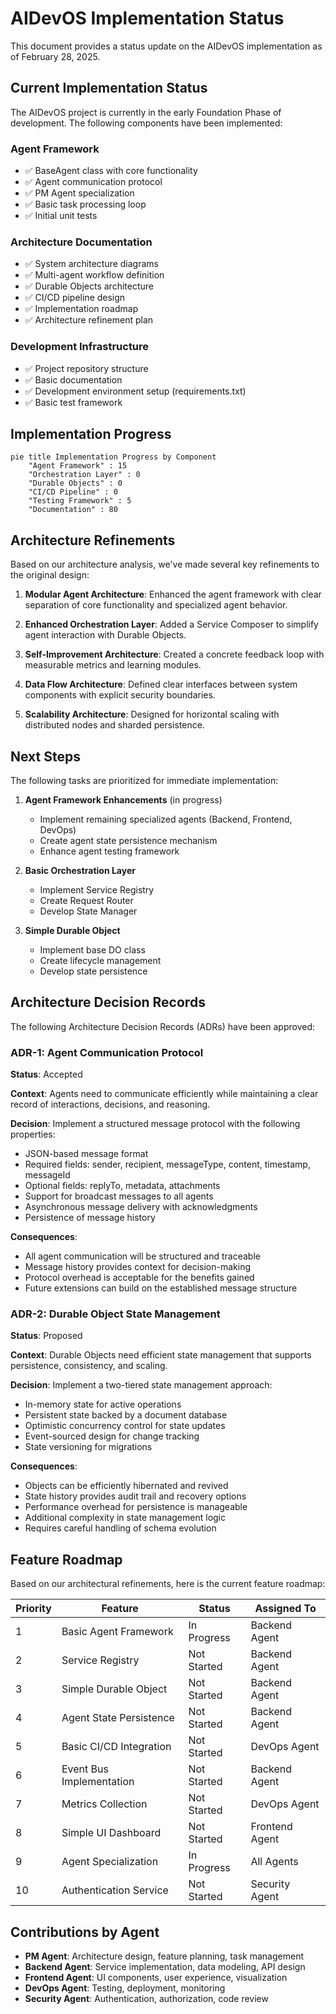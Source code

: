 # AIDevOS Implementation Status

This document provides a status update on the AIDevOS implementation as of February 28, 2025.

## Current Implementation Status

The AIDevOS project is currently in the early Foundation Phase of development. The following components have been implemented:

### Agent Framework
- ✅ BaseAgent class with core functionality
- ✅ Agent communication protocol
- ✅ PM Agent specialization
- ✅ Basic task processing loop
- ✅ Initial unit tests

### Architecture Documentation
- ✅ System architecture diagrams
- ✅ Multi-agent workflow definition
- ✅ Durable Objects architecture
- ✅ CI/CD pipeline design
- ✅ Implementation roadmap
- ✅ Architecture refinement plan

### Development Infrastructure
- ✅ Project repository structure
- ✅ Basic documentation
- ✅ Development environment setup (requirements.txt)
- ✅ Basic test framework

## Implementation Progress

```mermaid
pie title Implementation Progress by Component
    "Agent Framework" : 15
    "Orchestration Layer" : 0
    "Durable Objects" : 0
    "CI/CD Pipeline" : 0
    "Testing Framework" : 5
    "Documentation" : 80
```

## Architecture Refinements

Based on our architecture analysis, we've made several key refinements to the original design:

1. **Modular Agent Architecture**: Enhanced the agent framework with clear separation of core functionality and specialized agent behavior.

2. **Enhanced Orchestration Layer**: Added a Service Composer to simplify agent interaction with Durable Objects.

3. **Self-Improvement Architecture**: Created a concrete feedback loop with measurable metrics and learning modules.

4. **Data Flow Architecture**: Defined clear interfaces between system components with explicit security boundaries.

5. **Scalability Architecture**: Designed for horizontal scaling with distributed nodes and sharded persistence.

## Next Steps

The following tasks are prioritized for immediate implementation:

1. **Agent Framework Enhancements** (in progress)
   - Implement remaining specialized agents (Backend, Frontend, DevOps)
   - Create agent state persistence mechanism
   - Enhance agent testing framework

2. **Basic Orchestration Layer**
   - Implement Service Registry
   - Create Request Router
   - Develop State Manager

3. **Simple Durable Object**
   - Implement base DO class
   - Create lifecycle management
   - Develop state persistence

## Architecture Decision Records

The following Architecture Decision Records (ADRs) have been approved:

### ADR-1: Agent Communication Protocol

**Status**: Accepted

**Context**: Agents need to communicate efficiently while maintaining a clear record of interactions, decisions, and reasoning.

**Decision**: Implement a structured message protocol with the following properties:
- JSON-based message format
- Required fields: sender, recipient, messageType, content, timestamp, messageId
- Optional fields: replyTo, metadata, attachments
- Support for broadcast messages to all agents
- Asynchronous message delivery with acknowledgments
- Persistence of message history

**Consequences**:
- All agent communication will be structured and traceable
- Message history provides context for decision-making
- Protocol overhead is acceptable for the benefits gained
- Future extensions can build on the established message structure

### ADR-2: Durable Object State Management

**Status**: Proposed

**Context**: Durable Objects need efficient state management that supports persistence, consistency, and scaling.

**Decision**: Implement a two-tiered state management approach:
- In-memory state for active operations
- Persistent state backed by a document database
- Optimistic concurrency control for state updates
- Event-sourced design for change tracking
- State versioning for migrations

**Consequences**:
- Objects can be efficiently hibernated and revived
- State history provides audit trail and recovery options
- Performance overhead for persistence is manageable
- Additional complexity in state management logic
- Requires careful handling of schema evolution

## Feature Roadmap

Based on our architectural refinements, here is the current feature roadmap:

| Priority | Feature | Status | Assigned To |
|----------|---------|--------|------------|
| 1 | Basic Agent Framework | In Progress | Backend Agent |
| 2 | Service Registry | Not Started | Backend Agent |
| 3 | Simple Durable Object | Not Started | Backend Agent |
| 4 | Agent State Persistence | Not Started | Backend Agent |
| 5 | Basic CI/CD Integration | Not Started | DevOps Agent |
| 6 | Event Bus Implementation | Not Started | Backend Agent |
| 7 | Metrics Collection | Not Started | DevOps Agent |
| 8 | Simple UI Dashboard | Not Started | Frontend Agent |
| 9 | Agent Specialization | In Progress | All Agents |
| 10 | Authentication Service | Not Started | Security Agent |

## Contributions by Agent

- **PM Agent**: Architecture design, feature planning, task management
- **Backend Agent**: Service implementation, data modeling, API design
- **Frontend Agent**: UI components, user experience, visualization
- **DevOps Agent**: Testing, deployment, monitoring
- **Security Agent**: Authentication, authorization, code review
